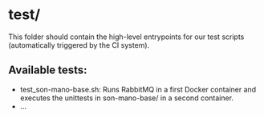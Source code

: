 # test/

This folder should contain the high-level entrypoints for our test scripts (automatically triggered by the CI system).

## Available tests:
* test_son-mano-base.sh: Runs RabbitMQ in a first Docker container and executes the unittests in son-mano-base/ in a second container.
* ...
